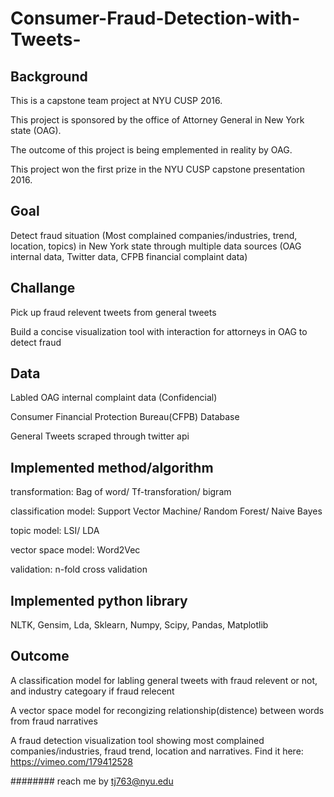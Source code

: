 # Consumer-Fraud-Detection-with-Tweets-

## Background
This is a capstone team project at NYU CUSP 2016.

This project is sponsored by the office of Attorney General in New York state (OAG).

The outcome of this project is being emplemented in reality by OAG.

This project won the first prize in the NYU CUSP capstone presentation 2016.

## Goal
Detect fraud situation (Most complained companies/industries, trend, location, topics) in New York state through multiple data sources (OAG internal data, Twitter data, CFPB financial complaint data) 

## Challange
Pick up fraud relevent tweets from general tweets

Build a concise visualization tool with interaction for attorneys in OAG to detect fraud

## Data
Labled OAG internal complaint data (Confidencial)

Consumer Financial Protection Bureau(CFPB) Database

General Tweets scraped through twitter api  

## Implemented method/algorithm
transformation: Bag of word/ Tf-transforation/ bigram

classification model: Support Vector Machine/ Random Forest/ Naive Bayes

topic model: LSI/ LDA

vector space model: Word2Vec

validation: n-fold cross validation

## Implemented python library
NLTK, Gensim, Lda, Sklearn, Numpy, Scipy, Pandas, Matplotlib

## Outcome
A classification model for labling general tweets with fraud relevent or not, and industry categoary if fraud relecent

A vector space model for recongizing relationship(distence) between words from fraud narratives

A fraud detection visualization tool showing most complained companies/industries, fraud trend, location and narratives. Find it here: https://vimeo.com/179412528

######## reach me by tj763@nyu.edu


